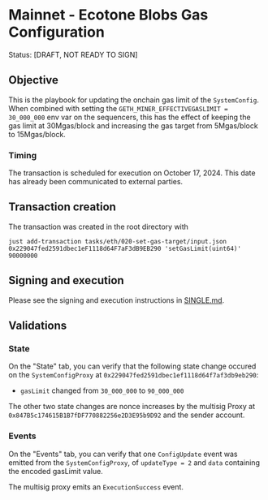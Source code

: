 # Mainnet - Ecotone Blobs Gas Configuration

Status: [DRAFT, NOT READY TO SIGN]

## Objective

This is the playbook for updating the onchain gas limit of the `SystemConfig`. When combined with setting the `GETH_MINER_EFFECTIVEGASLIMIT = 30_000_000` env var on the sequencers, this has the effect of keeping the gas limit at 30Mgas/block and increasing the gas target from 5Mgas/block to 15Mgas/block.

### Timing

The transaction is scheduled for execution on October 17, 2024. This date has already been communicated to external parties.

## Transaction creation

The transaction was created in the root directory with

```
just add-transaction tasks/eth/020-set-gas-target/input.json 0x229047fed2591dbec1eF1118d64F7aF3dB9EB290 'setGasLimit(uint64)' 90000000
```

## Signing and execution

Please see the signing and execution instructions in [SINGLE.md](../../../SINGLE.md).

## Validations

### State

On the "State" tab, you can verify that the following state change occured on the `SystemConfigProxy` at `0x229047fed2591dbec1ef1118d64f7af3db9eb290`:

* `gasLimit` changed from `30_000_000` to `90_000_000`

The other two state changes are nonce increases by the multisig Proxy at `0x847B5c174615B1B7fDF770882256e2D3E95b9D92`
and the sender account.

### Events

On the "Events" tab, you can verify that one `ConfigUpdate` event was emitted from the `SystemConfigProxy`,
of `updateType = 2` and `data` containing the encoded gasLimit value.

The multisig proxy emits an `ExecutionSuccess` event.
